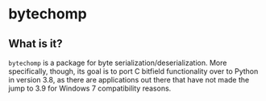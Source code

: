 # bytechomp
## What is it?
`bytechomp` is a package for byte serialization/deserialization. More specifically, though, its goal is to port C bitfield functionality over to Python in version 3.8, as there are applications out there that have not made the jump to 3.9 for Windows 7 compatibility reasons.